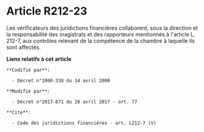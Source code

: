 # Article R212-23

Les vérificateurs des juridictions financières collaborent, sous la direction et la responsabilité des magistrats et des
rapporteurs mentionnés à l'article L. 212-7, aux contrôles relevant de la compétence de la chambre à laquelle ils sont
affectés.

**Liens relatifs à cet article**

	**Codifié par**:

	  - Décret n°2000-338 du 14 avril 2000

	**Modifié par**:

	  - Décret n°2017-671 du 28 avril 2017 - art. 77

	**Cite**:

	  - Code des juridictions financières - art. L212-7 (V)
